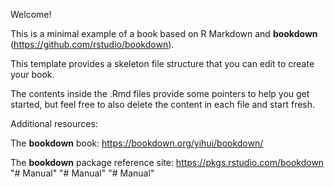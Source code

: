 Welcome! 

This is a minimal example of a book based on R Markdown and **bookdown** (https://github.com/rstudio/bookdown). 

This template provides a skeleton file structure that you can edit to create your book. 

The contents inside the .Rmd files provide some pointers to help you get started, but feel free to also delete the content in each file and start fresh.

Additional resources:

The **bookdown** book: https://bookdown.org/yihui/bookdown/

The **bookdown** package reference site: https://pkgs.rstudio.com/bookdown
"# Manual" 
"# Manual" 
"# Manual" 
